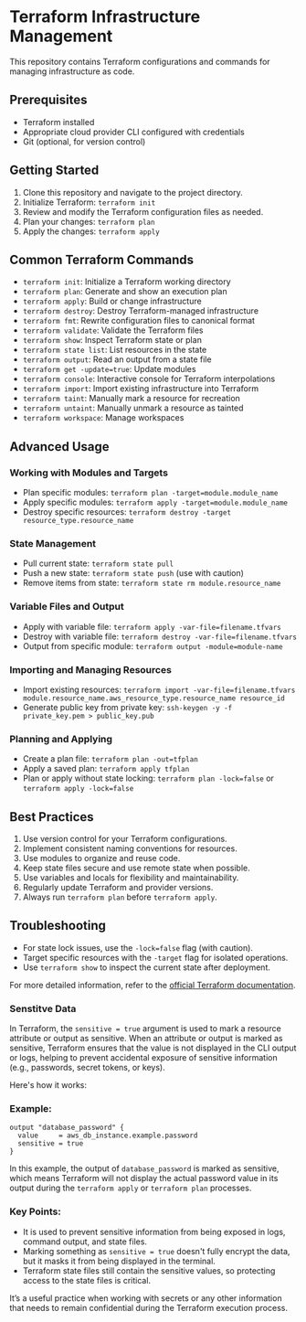 # Terraform Infrastructure Management

This repository contains Terraform configurations and commands for managing infrastructure as code.

## Prerequisites

- Terraform installed
- Appropriate cloud provider CLI configured with credentials
- Git (optional, for version control)

## Getting Started

1. Clone this repository and navigate to the project directory.
2. Initialize Terraform: `terraform init`
3. Review and modify the Terraform configuration files as needed.
4. Plan your changes: `terraform plan`
5. Apply the changes: `terraform apply`

## Common Terraform Commands

- `terraform init`: Initialize a Terraform working directory
- `terraform plan`: Generate and show an execution plan
- `terraform apply`: Build or change infrastructure
- `terraform destroy`: Destroy Terraform-managed infrastructure
- `terraform fmt`: Rewrite configuration files to canonical format
- `terraform validate`: Validate the Terraform files
- `terraform show`: Inspect Terraform state or plan
- `terraform state list`: List resources in the state
- `terraform output`: Read an output from a state file
- `terraform get -update=true`: Update modules
- `terraform console`: Interactive console for Terraform interpolations
- `terraform import`: Import existing infrastructure into Terraform
- `terraform taint`: Manually mark a resource for recreation
- `terraform untaint`: Manually unmark a resource as tainted
- `terraform workspace`: Manage workspaces

## Advanced Usage

### Working with Modules and Targets

- Plan specific modules: `terraform plan -target=module.module_name`
- Apply specific modules: `terraform apply -target=module.module_name`
- Destroy specific resources: `terraform destroy -target resource_type.resource_name`

### State Management

- Pull current state: `terraform state pull`
- Push a new state: `terraform state push` (use with caution)
- Remove items from state: `terraform state rm module.resource_name`

### Variable Files and Output

- Apply with variable file: `terraform apply -var-file=filename.tfvars`
- Destroy with variable file: `terraform destroy -var-file=filename.tfvars`
- Output from specific module: `terraform output -module=module-name`

### Importing and Managing Resources

- Import existing resources: `terraform import -var-file=filename.tfvars module.resource_name.aws_resource_type.resource_name resource_id`
- Generate public key from private key: `ssh-keygen -y -f private_key.pem > public_key.pub`

### Planning and Applying

- Create a plan file: `terraform plan -out=tfplan`
- Apply a saved plan: `terraform apply tfplan`
- Plan or apply without state locking: `terraform plan -lock=false` or `terraform apply -lock=false`

## Best Practices

1. Use version control for your Terraform configurations.
2. Implement consistent naming conventions for resources.
3. Use modules to organize and reuse code.
4. Keep state files secure and use remote state when possible.
5. Use variables and locals for flexibility and maintainability.
6. Regularly update Terraform and provider versions.
7. Always run `terraform plan` before `terraform apply`.

## Troubleshooting

- For state lock issues, use the `-lock=false` flag (with caution).
- Target specific resources with the `-target` flag for isolated operations.
- Use `terraform show` to inspect the current state after deployment.

For more detailed information, refer to the [official Terraform documentation](https://www.terraform.io/docs/index.html).

### Senstitve Data

In Terraform, the `sensitive = true` argument is used to mark a resource attribute or output as sensitive. When an attribute or output is marked as sensitive, Terraform ensures that the value is not displayed in the CLI output or logs, helping to prevent accidental exposure of sensitive information (e.g., passwords, secret tokens, or keys).

Here's how it works:

### Example:
```hcl
output "database_password" {
  value     = aws_db_instance.example.password
  sensitive = true
}
```

In this example, the output of `database_password` is marked as sensitive, which means Terraform will not display the actual password value in its output during the `terraform apply` or `terraform plan` processes.

### Key Points:
- It is used to prevent sensitive information from being exposed in logs, command output, and state files.
- Marking something as `sensitive = true` doesn't fully encrypt the data, but it masks it from being displayed in the terminal.
- Terraform state files still contain the sensitive values, so protecting access to the state files is critical.

It’s a useful practice when working with secrets or any other information that needs to remain confidential during the Terraform execution process.